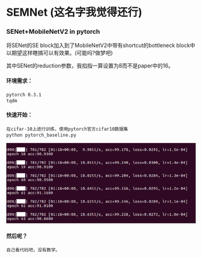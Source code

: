 # SEMNet (这名字我觉得还行)

### SENet+MobileNetV2  in pytorch

将SENet的SE block加入到了MobileNetV2中带有shortcut的bottleneck block中  
以期望这样瞎搞可以有效果。(可能吗?做梦吧)  

其中SENet的reduction参数，我掐指一算设置为8而不是paper中的16。

#### 环境需求：
    pytorch 0.3.1
    tqdm

#### 快速开始：
    在cifar-10上进行训练，使用pytorch官方cifar10数据集
    python pytorch_baseline.py
![](1.png 'result')
    
#### 然后呢？
    自己看代码吧，没有教学。
